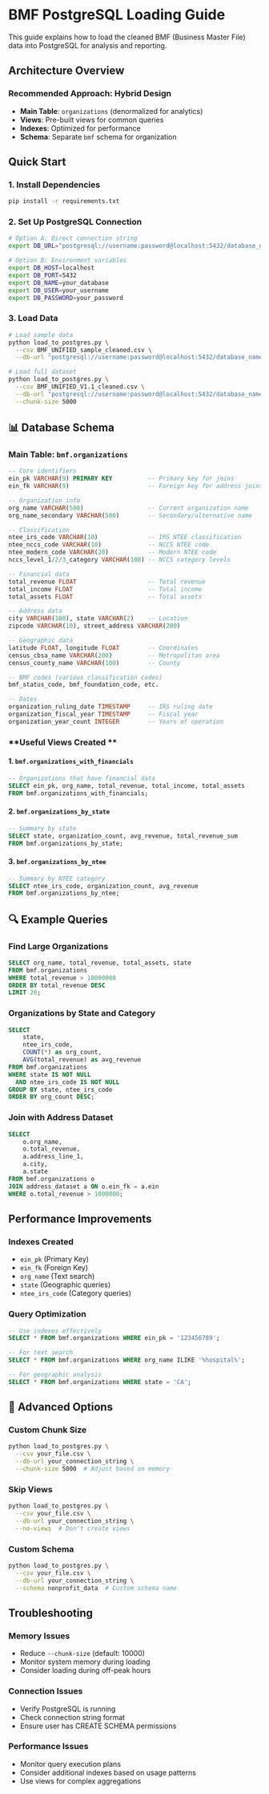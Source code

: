 # BMF PostgreSQL Loading Guide

This guide explains how to load the cleaned BMF (Business Master File) data into PostgreSQL for analysis and reporting.

## **Architecture Overview**

### **Recommended Approach: Hybrid Design**
- **Main Table**: `organizations` (denormalized for analytics)
- **Views**: Pre-built views for common queries
- **Indexes**: Optimized for performance
- **Schema**: Separate `bmf` schema for organization

## **Quick Start**

### **1. Install Dependencies**
```bash
pip install -r requirements.txt
```

### **2. Set Up PostgreSQL Connection**
```bash
# Option A: Direct connection string
export DB_URL="postgresql://username:password@localhost:5432/database_name"

# Option B: Environment variables
export DB_HOST=localhost
export DB_PORT=5432
export DB_NAME=your_database
export DB_USER=your_username
export DB_PASSWORD=your_password
```

### **3. Load Data**
```bash
# Load sample data
python load_to_postgres.py \
  --csv BMF_UNIFIED_sample_cleaned.csv \
  --db-url "postgresql://username:password@localhost:5432/database_name"

# Load full dataset
python load_to_postgres.py \
  --csv BMF_UNIFIED_V1.1_cleaned.csv \
  --db-url "postgresql://username:password@localhost:5432/database_name" \
  --chunk-size 5000
```

## 📊 **Database Schema**

### **Main Table: `bmf.organizations`**
```sql
-- Core identifiers
ein_pk VARCHAR(9) PRIMARY KEY          -- Primary key for joins
ein_fk VARCHAR(9)                      -- Foreign key for address joins

-- Organization info
org_name VARCHAR(500)                  -- Current organization name
org_name_secondary VARCHAR(500)        -- Secondary/alternative name

-- Classification
ntee_irs_code VARCHAR(10)              -- IRS NTEE classification
ntee_nccs_code VARCHAR(10)             -- NCCS NTEE code
ntee_modern_code VARCHAR(20)           -- Modern NTEE code
nccs_level_1/2/3_category VARCHAR(100) -- NCCS category levels

-- Financial data
total_revenue FLOAT                    -- Total revenue
total_income FLOAT                     -- Total income  
total_assets FLOAT                     -- Total assets

-- Address data
city VARCHAR(100), state VARCHAR(2)    -- Location
zipcode VARCHAR(10), street_address VARCHAR(200)

-- Geographic data
latitude FLOAT, longitude FLOAT        -- Coordinates
census_cbsa_name VARCHAR(200)          -- Metropolitan area
census_county_name VARCHAR(100)        -- County

-- BMF codes (various classification codes)
bmf_status_code, bmf_foundation_code, etc.

-- Dates
organization_ruling_date TIMESTAMP     -- IRS ruling date
organization_fiscal_year TIMESTAMP     -- Fiscal year
organization_year_count INTEGER        -- Years of operation
```

### **Useful Views Created **

#### **1. `bmf.organizations_with_financials`**
```sql
-- Organizations that have financial data
SELECT ein_pk, org_name, total_revenue, total_income, total_assets
FROM bmf.organizations_with_financials;
```

#### **2. `bmf.organizations_by_state`**
```sql
-- Summary by state
SELECT state, organization_count, avg_revenue, total_revenue_sum
FROM bmf.organizations_by_state;
```

#### **3. `bmf.organizations_by_ntee`**
```sql
-- Summary by NTEE category
SELECT ntee_irs_code, organization_count, avg_revenue
FROM bmf.organizations_by_ntee;
```

## 🔍 **Example Queries**

### **Find Large Organizations**
```sql
SELECT org_name, total_revenue, total_assets, state
FROM bmf.organizations
WHERE total_revenue > 10000000
ORDER BY total_revenue DESC
LIMIT 20;
```

### **Organizations by State and Category**
```sql
SELECT 
    state,
    ntee_irs_code,
    COUNT(*) as org_count,
    AVG(total_revenue) as avg_revenue
FROM bmf.organizations
WHERE state IS NOT NULL 
  AND ntee_irs_code IS NOT NULL
GROUP BY state, ntee_irs_code
ORDER BY org_count DESC;
```

### **Join with Address Dataset**
```sql
SELECT 
    o.org_name,
    o.total_revenue,
    a.address_line_1,
    a.city,
    a.state
FROM bmf.organizations o
JOIN address_dataset a ON o.ein_fk = a.ein
WHERE o.total_revenue > 1000000;
```

## **Performance Improvements**

### **Indexes Created**
- `ein_pk` (Primary Key)
- `ein_fk` (Foreign Key)
- `org_name` (Text search)
- `state` (Geographic queries)
- `ntee_irs_code` (Category queries)

### **Query Optimization**
```sql
-- Use indexes effectively
SELECT * FROM bmf.organizations WHERE ein_pk = '123456789';

-- For text search
SELECT * FROM bmf.organizations WHERE org_name ILIKE '%hospital%';

-- For geographic analysis
SELECT * FROM bmf.organizations WHERE state = 'CA';
```

## 🔧 **Advanced Options**

### **Custom Chunk Size**
```bash
python load_to_postgres.py \
  --csv your_file.csv \
  --db-url your_connection_string \
  --chunk-size 5000  # Adjust based on memory
```

### **Skip Views**
```bash
python load_to_postgres.py \
  --csv your_file.csv \
  --db-url your_connection_string \
  --no-views  # Don't create views
```

### **Custom Schema**
```bash
python load_to_postgres.py \
  --csv your_file.csv \
  --db-url your_connection_string \
  --schema nonprofit_data  # Custom schema name
```

## **Troubleshooting**

### **Memory Issues**
- Reduce `--chunk-size` (default: 10000)
- Monitor system memory during loading
- Consider loading during off-peak hours

### **Connection Issues**
- Verify PostgreSQL is running
- Check connection string format
- Ensure user has CREATE SCHEMA permissions

### **Performance Issues**
- Monitor query execution plans
- Consider additional indexes based on usage patterns
- Use views for complex aggregations